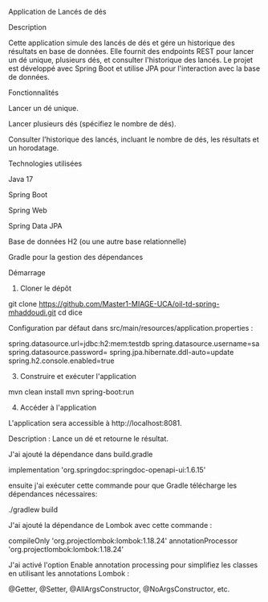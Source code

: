 Application de Lancés de dés

Description

Cette application simule des lancés de dés et gére un historique des résultats en base de données. Elle fournit des endpoints REST pour lancer un dé unique, plusieurs dés, et consulter l'historique des lancés. Le projet est développé avec Spring Boot et utilise JPA pour l'interaction avec la base de données.

Fonctionnalités

Lancer un dé unique.

Lancer plusieurs dés (spécifiez le nombre de dés).

Consulter l'historique des lancés, incluant le nombre de dés, les résultats et un horodatage.

Technologies utilisées

Java 17

Spring Boot

Spring Web

Spring Data JPA

Base de données H2 (ou une autre base relationnelle)

Gradle pour la gestion des dépendances

Démarrage

1. Cloner le dépôt

git clone https://github.com/Master1-MIAGE-UCA/oil-td-spring-mhaddoudi.git
cd dice


Configuration par défaut dans src/main/resources/application.properties :

spring.datasource.url=jdbc:h2:mem:testdb
spring.datasource.username=sa
spring.datasource.password=
spring.jpa.hibernate.ddl-auto=update
spring.h2.console.enabled=true

3. Construire et exécuter l'application

mvn clean install
mvn spring-boot:run

4. Accéder à l'application

L'application sera accessible à http://localhost:8081.

Description : Lance un dé et retourne le résultat.

J'ai ajouté la dépendance dans build.gradle

implementation 'org.springdoc:springdoc-openapi-ui:1.6.15'

ensuite j'ai exécuter cette commande pour que Gradle télécharge les dépendances nécessaires:

./gradlew build

J'ai ajouté la dépendance de Lombok avec cette commande :

compileOnly 'org.projectlombok:lombok:1.18.24'
annotationProcessor 'org.projectlombok:lombok:1.18.24'

J'ai activé l'option Enable annotation processing pour simplifiez les classes en utilisant les annotations Lombok :

@Getter, @Setter, @AllArgsConstructor, @NoArgsConstructor, etc.